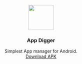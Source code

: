 <p align="center">
  <a href="https://github.com/neelkanthjdabhi/App-Digger">
    <img src="https://raw.githubusercontent.com/neelkanthjdabhi/App-Digger/master/appdigger_icon.png" width=80 height=80>
  </a>

  <h3 align="center">App Digger</h3>

  <p align="center">
    Simplest App manager for Android.
    <br>
    <a href="https://drive.google.com/file/d/11CSiehHcj4W6gOYAVHOp4aV3z4_buC47/view?usp=sharing">Download APK</a>
  </p>
</p>
